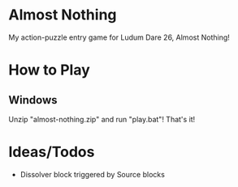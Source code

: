 # Almost Nothing

My action-puzzle entry game for Ludum Dare 26, Almost Nothing!

# How to Play

## Windows

Unzip "almost-nothing.zip" and run "play.bat"! That's it!

# Ideas/Todos

* Dissolver block triggered by Source blocks
